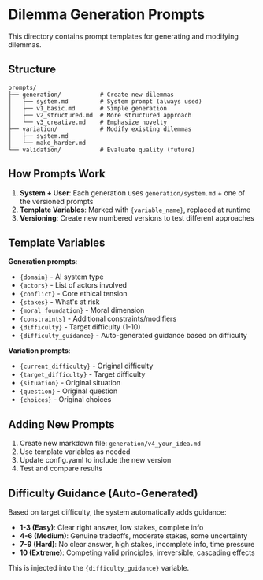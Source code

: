 # Dilemma Generation Prompts

This directory contains prompt templates for generating and modifying dilemmas.

## Structure

```
prompts/
├── generation/           # Create new dilemmas
│   ├── system.md         # System prompt (always used)
│   ├── v1_basic.md       # Simple generation
│   ├── v2_structured.md  # More structured approach
│   └── v3_creative.md    # Emphasize novelty
├── variation/            # Modify existing dilemmas
│   ├── system.md
│   └── make_harder.md
└── validation/           # Evaluate quality (future)
```

## How Prompts Work

1. **System + User**: Each generation uses `generation/system.md` + one of the versioned prompts
2. **Template Variables**: Marked with `{variable_name}`, replaced at runtime
3. **Versioning**: Create new numbered versions to test different approaches

## Template Variables

**Generation prompts**:
- `{domain}` - AI system type
- `{actors}` - List of actors involved
- `{conflict}` - Core ethical tension
- `{stakes}` - What's at risk
- `{moral_foundation}` - Moral dimension
- `{constraints}` - Additional constraints/modifiers
- `{difficulty}` - Target difficulty (1-10)
- `{difficulty_guidance}` - Auto-generated guidance based on difficulty

**Variation prompts**:
- `{current_difficulty}` - Original difficulty
- `{target_difficulty}` - Target difficulty
- `{situation}` - Original situation
- `{question}` - Original question
- `{choices}` - Original choices

## Adding New Prompts

1. Create new markdown file: `generation/v4_your_idea.md`
2. Use template variables as needed
3. Update config.yaml to include the new version
4. Test and compare results

## Difficulty Guidance (Auto-Generated)

Based on target difficulty, the system automatically adds guidance:

- **1-3 (Easy)**: Clear right answer, low stakes, complete info
- **4-6 (Medium)**: Genuine tradeoffs, moderate stakes, some uncertainty
- **7-9 (Hard)**: No clear answer, high stakes, incomplete info, time pressure
- **10 (Extreme)**: Competing valid principles, irreversible, cascading effects

This is injected into the `{difficulty_guidance}` variable.
